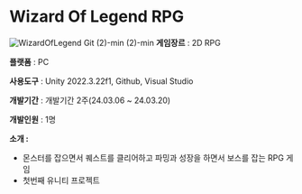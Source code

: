 # Wizard Of Legend RPG
![WizardOfLegend Git (2)-min (2)-min](https://github.com/user-attachments/assets/17e58b6d-50ad-4f01-89bd-a266de370a70)
**게임장르** : 2D RPG

**플랫폼** : PC

**사용도구** : Unity 2022.3.22f1, Github, Visual Studio

**개발기간** : 개발기간 2주(24.03.06 ~ 24.03.20)

**개발인원** : 1명

**소개 :**  

- 몬스터를 잡으면서 퀘스트를 클리어하고 파밍과 성장을 하면서 보스를 잡는 RPG 게임
- 첫번째 유니티 프로젝트

  
